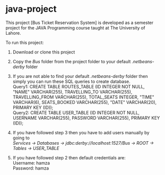 # java-project

This project [Bus Ticket Reservation System] is developed as a semester project for the JAVA Programming course taught at The University of Lahore.


To run this project:
1. Download or clone this project

2. Copy the *Bus* folder from the project folder to your default *.netbeans-derby* folder

3. If you are not able to find your default *.netbeans-derby* folder then simply you can run these SQL queries to create database. <br>
Query1: CREATE TABLE ROUTES_TABLE (ID INTEGER NOT NULL, "NAME" VARCHAR(255), TRAVELLING_TO VARCHAR(255), TRAVELLING_FROM VARCHAR(255), TOTAL_SEATS INTEGER, "TIME" VARCHAR(6), SEATS_BOOKED VARCHAR(255), "DATE" VARCHAR(20), PRIMARY KEY (ID));<br>
Query2: CREATE TABLE USER_TABLE (ID INTEGER NOT NULL, USERNAME VARCHAR(255), PASSWORD VARCHAR(255), PRIMARY KEY (ID));
  
4. If you have followed step 3 then you have to add users manually by going to <br>
   _Services -> Databases -> jdbc:derby://localhost:1527/Bus -> ROOT -> Tables -> USER_TABLE_
 
5. If you have followed step 2 then default credentials are: <br>
   Username: hamza<br>
   Password: hamza
